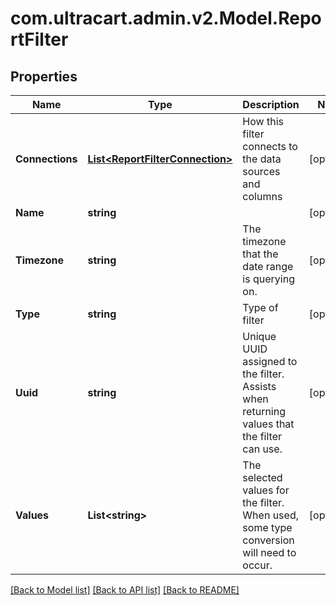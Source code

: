 
# com.ultracart.admin.v2.Model.ReportFilter

## Properties

Name | Type | Description | Notes
------------ | ------------- | ------------- | -------------
**Connections** | [**List&lt;ReportFilterConnection&gt;**](ReportFilterConnection.md) | How this filter connects to the data sources and columns | [optional] 
**Name** | **string** |  | [optional] 
**Timezone** | **string** | The timezone that the date range is querying on. | [optional] 
**Type** | **string** | Type of filter | [optional] 
**Uuid** | **string** | Unique UUID assigned to the filter.  Assists when returning values that the filter can use. | [optional] 
**Values** | **List&lt;string&gt;** | The selected values for the filter.  When used, some type conversion will need to occur. | [optional] 

[[Back to Model list]](../README.md#documentation-for-models)
[[Back to API list]](../README.md#documentation-for-api-endpoints)
[[Back to README]](../README.md)

